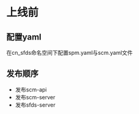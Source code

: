 # 上线前

## 配置yaml

在cn_sfds命名空间下配置spm.yaml与scm.yaml文件

## 发布顺序

- 发布scm-api
- 发布scm-server
- 发布sfds-server






